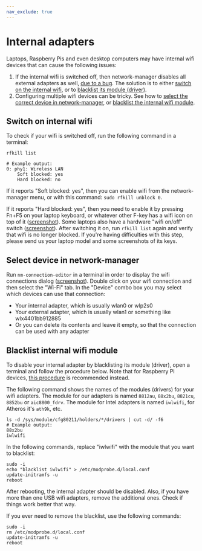 ```yaml
---
nav_exclude: true
---
```


# Internal adapters

Laptops, Raspberry Pis and even desktop computers may have internal wifi devices that can cause the following issues:

1. If the internal wifi is switched off, then network-manager disables all external adapters as well, [due to a bug](https://gitlab.freedesktop.org/NetworkManager/NetworkManager/-/issues/79#note_944168). The solution is to either [switch on the internal wifi](#switch-on-internal-wifi), or to [blacklist its module (driver)](#blacklist-internal-wifi-module).
2. Configuring multiple wifi devices can be tricky. See how to [select the correct device in network-manager](#select-device-in-network-manager), or [blacklist the internal wifi module](#blacklist-internal-wifi-module).

## Switch on internal wifi

To check if your wifi is switched off, run the following command in a terminal:

```shell
rfkill list

# Example output:
0: phy1: Wireless LAN
	Soft blocked: yes
	Hard blocked: no
```

If it reports "Soft blocked: yes", then you can enable wifi from the network-manager menu, or with this command: `sudo rfkill unblock 0`.

If it reports "Hard blocked: yes", then you need to enable it by pressing Fn+F5 on your laptop keyboard, or whatever other F-key has a wifi icon on top of it ([screenshot](fn-f5.jpg)). Some laptops also have a hardware "wifi on/off" switch ([screenshot](wifi-switch.jpg)). After switching it on, run `rfkill list` again and verify that wifi is no longer blocked. If you're having difficulties with this step, please send us your laptop model and some screenshots of its keys.

## Select device in network-manager

Run `nm-connection-editor` in a terminal in order to display the wifi connections dialog ([screenshot](nm-connection-editor.png)). Double click on your wifi connection and then select the "Wi-Fi" tab. In the "Device" combo box you may select which devices can use that connection:

- Your internal adapter, which is usually wlan0 or wlp2s0
- Your external adapter, which is usually wlan1 or something like wlx4401bb912885
- Or you can delete its contents and leave it empty, so that the connection can be used with any adapter

## Blacklist internal wifi module

To disable your internal adapter by blacklisting its module (driver), open a terminal and follow the procedure below. Note that for Raspberry Pi devices, [this procedure](https://raspberrypi.stackexchange.com/questions/43720/disable-wifi-wlan0-on-pi-3?answertab=active#tab-top) is recommended instead.

The following command shows the names of the modules (drivers) for your wifi adapters. The module for our adapters is named `8812au`, `88x2bu`, `8821cu`, `8852bu` or `aic8800_fdrv`. The module for Intel adapters is named `iwlwifi`, for Atheros it's `ath9k`, etc.

```shell
ls -d /sys/module/cfg80211/holders/*/drivers | cut -d/ -f6
# Example output:
88x2bu
iwlwifi
```

In the following commands, replace "iwlwifi" with the module that you want to blacklist:

```shell
sudo -i
echo "blacklist iwlwifi" > /etc/modprobe.d/local.conf
update-initramfs -u
reboot
```

After rebooting, the internal adapter should be disabled. Also, if you have more than one USB wifi adapters, remove the additional ones. Check if things work better that way.

If you ever need to remove the blacklist, use the following commands:

```shell
sudo -i
rm /etc/modprobe.d/local.conf
update-initramfs -u
reboot
```
